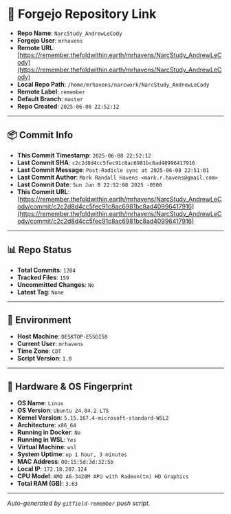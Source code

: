 # 🔗 Forgejo Repository Link

- **Repo Name**: `NarcStudy_AndrewLeCody`
- **Forgejo User**: `mrhavens`
- **Remote URL**: [https://remember.thefoldwithin.earth/mrhavens/NarcStudy_AndrewLeCody](https://remember.thefoldwithin.earth/mrhavens/NarcStudy_AndrewLeCody)
- **Local Repo Path**: `/home/mrhavens/narcwork/NarcStudy_AndrewLeCody`
- **Remote Label**: `remember`
- **Default Branch**: `master`
- **Repo Created**: `2025-06-08 22:52:12`

---

## 📦 Commit Info

- **This Commit Timestamp**: `2025-06-08 22:52:12`
- **Last Commit SHA**: `c2c2d8d4cc5fec91c8ac6981bc8ad40996417916`
- **Last Commit Message**: `Post-Radicle sync at 2025-06-08 22:51:01`
- **Last Commit Author**: `Mark Randall Havens <mark.r.havens@gmail.com>`
- **Last Commit Date**: `Sun Jun 8 22:52:08 2025 -0500`
- **This Commit URL**: [https://remember.thefoldwithin.earth/mrhavens/NarcStudy_AndrewLeCody/commit/c2c2d8d4cc5fec91c8ac6981bc8ad40996417916](https://remember.thefoldwithin.earth/mrhavens/NarcStudy_AndrewLeCody/commit/c2c2d8d4cc5fec91c8ac6981bc8ad40996417916)

---

## 📊 Repo Status

- **Total Commits**: `1204`
- **Tracked Files**: `159`
- **Uncommitted Changes**: `No`
- **Latest Tag**: `None`

---

## 🧭 Environment

- **Host Machine**: `DESKTOP-E5SGI58`
- **Current User**: `mrhavens`
- **Time Zone**: `CDT`
- **Script Version**: `1.0`

---

## 🧬 Hardware & OS Fingerprint

- **OS Name**: `Linux`
- **OS Version**: `Ubuntu 24.04.2 LTS`
- **Kernel Version**: `5.15.167.4-microsoft-standard-WSL2`
- **Architecture**: `x86_64`
- **Running in Docker**: `No`
- **Running in WSL**: `Yes`
- **Virtual Machine**: `wsl`
- **System Uptime**: `up 1 hour, 3 minutes`
- **MAC Address**: `00:15:5d:3d:32:5b`
- **Local IP**: `172.18.207.124`
- **CPU Model**: `AMD A6-3420M APU with Radeon(tm) HD Graphics`
- **Total RAM (GB)**: `3.63`

---

_Auto-generated by `gitfield-remember` push script._
